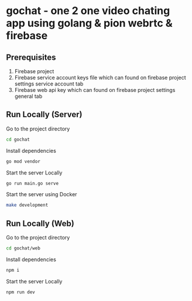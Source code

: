 # gochat - one 2 one video chating app using golang & pion webrtc & firebase

## Prerequisites
1. Firebase project
2. Firebase service account keys file which can found on firebase project settings service account tab
3. Firebase web api key which can found on firebase project settings general tab

## Run Locally (Server)

Go to the project directory

```bash
cd gochat
```

Install dependencies

```bash
go mod vendor
```

Start the server Locally

```bash
go run main.go serve
```

Start the server using Docker

```bash
make development
```


## Run Locally (Web)

Go to the project directory

```bash
cd gochat/web
```

Install dependencies

```bash
npm i
```

Start the server Locally

```bash
npm run dev
```